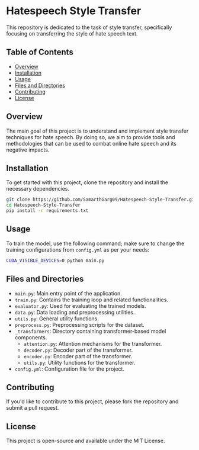 # Hatespeech Style Transfer

This repository is dedicated to the task of style transfer, specifically focusing on transferring the style of hate speech text.

## Table of Contents
- [Overview](#overview)
- [Installation](#installation)
- [Usage](#usage)
- [Files and Directories](#files-and-directories)
- [Contributing](#contributing)
- [License](#license)

## Overview
The main goal of this project is to understand and implement style transfer techniques for hate speech. By doing so, we aim to provide tools and methodologies that can be used to combat online hate speech and its negative impacts.

## Installation
To get started with this project, clone the repository and install the necessary dependencies.
```bash
git clone https://github.com/SamarthGarg09/Hatespeech-Style-Transfer.git
cd Hatespeech-Style-Transfer
pip install -r requirements.txt
```
## Usage
To train the model, use the following command; make sure to change the training configurations from `config.yml` as per your needs:
```bash
CUDA_VISIBLE_DEVICES=0 python main.py
```
## Files and Directories
- `main.py`: Main entry point of the application.
- `train.py`: Contains the training loop and related functionalities.
- `evaluator.py`: Used for evaluating the trained models.
- `data.py`: Data loading and preprocessing utilities.
- `utils.py`: General utility functions.
- `preprocess.py`: Preprocessing scripts for the dataset.
- `_transformers`: Directory containing transformer-based model components.
  - `attention.py`: Attention mechanisms for the transformer.
  - `decoder.py`: Decoder part of the transformer.
  - `encoder.py`: Encoder part of the transformer.
  - `utils.py`: Utility functions for the transformer.
- `config.yml`: Configuration file for the project.

## Contributing
If you'd like to contribute to this project, please fork the repository and submit a pull request.

## License
This project is open-source and available under the MIT License.
